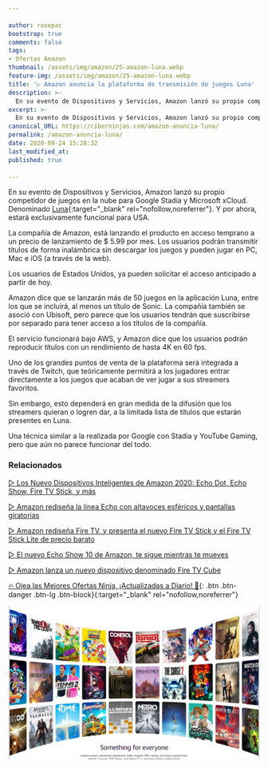 ```yaml
---

author: rosepac
bootstrap: true
comments: false
tags:
- Ofertas Amazon
thumbnail: /assets/img/amazon/25-amazon-luna.webp
feature-img: /assets/img/amazon/25-amazon-luna.webp
title: '▷ Amazon anuncia la plataforma de transmisión de juegos Luna'
description: >-
  En su evento de Dispositivos y Servicios, Amazon lanzó su propio competidor de juegos en la nube para Google Stadia y Microsoft xCloud. Se llama Luna. La compañía está lanzando el producto en acceso temprano a un precio de lanzamiento de 6 € por mes.
excerpt: >-
  En su evento de Dispositivos y Servicios, Amazon lanzó su propio competidor de juegos en la nube para Google Stadia y Microsoft xCloud. Se llama Luna. La compañía está lanzando el producto en acceso temprano a un precio de lanzamiento de 6 € por mes.
canonical_URL: https://ciberninjas.com/amazon-anuncia-luna/
permalink: /amazon-anuncia-luna/
date: 2020-09-24 15:28:32
last_modified_at: 
published: true

---
```


En su evento de Dispositivos y Servicios, Amazon lanzó su propio competidor de juegos en la nube para Google Stadia y Microsoft xCloud. Denominado [Luna](https://www.amazon.com/luna/landing-page){:target="_blank" rel="nofollow,noreferrer"}. Y por ahora, estará exclusivamente funcional para USA.

La compañía de Amazon, está lanzando el producto en acceso temprano a un precio de lanzamiento de $ 5.99 por mes. Los usuarios podrán transmitir títulos de forma inalámbrica sin descargar los juegos y pueden jugar en PC, Mac e iOS (a través de la web).

Los usuarios de Estados Unidos, ya pueden solicitar el acceso anticipado a partir de hoy.

Amazon dice que se lanzarán más de 50 juegos en la aplicación Luna, entre los que se incluirá, al menos un título de Sonic. La compañía también se asoció con Ubisoft, pero parece que los usuarios tendrán que suscribirse por separado para tener acceso a los títulos de la compañía.

El servicio funcionará bajo AWS, y Amazon dice que los usuarios podrán reproducir títulos con un rendimiento de hasta 4K en 60 fps.

Uno de los grandes puntos de venta de la plataforma será integrada a través de Twitch, que teóricamente permitirá a los jugadores entrar directamente a los juegos que acaban de ver jugar a sus streamers favoritos.

Sin embargo, esto dependerá en gran medida de la difusión que los streamers quieran o logren dar, a la limitada lista de títulos que estarán presentes en Luna.

Una técnica similar a la realizada por Google con Stadia y YouTube Gaming, pero que aún no parece funcionar del todo.

### **Relacionados** <!-- omit in toc -->

[▷ Los Nuevo Dispositivos Inteligentes de Amazon 2020: Echo Dot, Echo Show, Fire TV Stick, y más](https://ciberninjas.com/amazon-nuevo-hardware/)

[▷ Amazon rediseña la línea Echo con altavoces esféricos y pantallas giratorias](https://ciberninjas.com/amazon-echo-dot-2020/)

[▷ Amazon rediseña Fire TV, y presenta el nuevo Fire TV Stick y el Fire TV Stick Lite de precio barato](/amazon-fire-stick-2020/)

[▷ El nuevo Echo Show 10 de Amazon, te sigue mientras te mueves](https://ciberninjas.com/amazon-echo-show-2020/)

[▷ Amazon lanza un nuevo dispositivo denominado Fire TV Cube](https://ciberninjas.com/amazon-fire-tv-cube/)

[🔥 Ojea las Mejores Ofertas Ninja, ¡Actualizadas a Diario! 🎁](https://www.amazon.es/shop/cibercursos){: .btn .btn-danger .btn-lg .btn-block}{:target="_blank" rel="nofollow,noreferrer"}

![Amazon anuncia la plataforma de transmisión de juegos Luna](/assets/img/amazon/25-amazon-luna.webp "Amazon anuncia la plataforma de transmisión de juegos Luna")